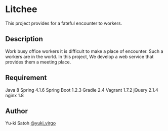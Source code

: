 Litchee
====
This project provides for a fateful encounter to workers.


## Description
Work busy office workers it is difficult to make a place of encounter.
Such a workers are in the world.
In this project, We develop a web service that provides them a meeting place.

## Requirement
Java 8
Spring 4.1.6
Spring Boot 1.2.3
Gradle 2.4
Vagrant 1.7.2
jQuery 2.1.4
nginx 1.8

## Author
Yu-ki Satoh [@yuki_virgo](https://twitter.com/yuki_virgo)

